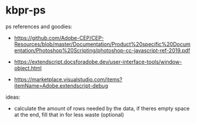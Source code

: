 # kbpr-ps

ps references and goodies:

- https://github.com/Adobe-CEP/CEP-Resources/blob/master/Documentation/Product%20specific%20Documentation/Photoshop%20Scripting/photoshop-cc-javascript-ref-2019.pdf

- https://extendscript.docsforadobe.dev/user-interface-tools/window-object.html

- https://marketplace.visualstudio.com/items?itemName=Adobe.extendscript-debug

ideas:
- calculate the amount of rows needed by the data, if theres empty space at the end, fill that in for less waste (optional)